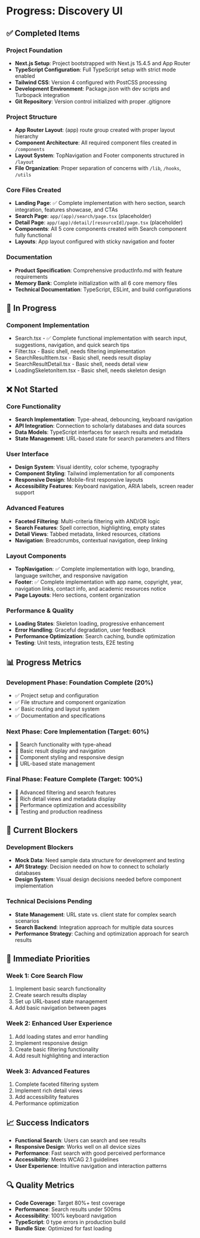 # Progress: Discovery UI

## ✅ Completed Items

### Project Foundation
- **Next.js Setup**: Project bootstrapped with Next.js 15.4.5 and App Router
- **TypeScript Configuration**: Full TypeScript setup with strict mode enabled
- **Tailwind CSS**: Version 4 configured with PostCSS processing
- **Development Environment**: Package.json with dev scripts and Turbopack integration
- **Git Repository**: Version control initialized with proper .gitignore

### Project Structure
- **App Router Layout**: (app) route group created with proper layout hierarchy
- **Component Architecture**: All required component files created in `/components`
- **Layout System**: TopNavigation and Footer components structured in `/layout`
- **File Organization**: Proper separation of concerns with `/lib`, `/hooks`, `/utils`

### Core Files Created
- **Landing Page**: ✅ Complete implementation with hero section, search integration, features showcase, and CTAs
- **Search Page**: `app/(app)/search/page.tsx` (placeholder)
- **Detail Page**: `app/(app)/detail/[resourceId]/page.tsx` (placeholder)
- **Components**: All 5 core components created with Search component fully functional
- **Layouts**: App layout configured with sticky navigation and footer

### Documentation
- **Product Specification**: Comprehensive productInfo.md with feature requirements
- **Memory Bank**: Complete initialization with all 6 core memory files
- **Technical Documentation**: TypeScript, ESLint, and build configurations

## 🔄 In Progress

### Component Implementation
- Search.tsx - ✅ Complete functional implementation with search input, suggestions, navigation, and quick search tips
- Filter.tsx - Basic shell, needs filtering implementation  
- SearchResultItem.tsx - Basic shell, needs result display
- SearchResultDetail.tsx - Basic shell, needs detail view
- LoadingSkeletonItem.tsx - Basic shell, needs skeleton design

## ❌ Not Started

### Core Functionality
- **Search Implementation**: Type-ahead, debouncing, keyboard navigation
- **API Integration**: Connection to scholarly databases and data sources
- **Data Models**: TypeScript interfaces for search results and metadata
- **State Management**: URL-based state for search parameters and filters

### User Interface
- **Design System**: Visual identity, color scheme, typography
- **Component Styling**: Tailwind implementation for all components
- **Responsive Design**: Mobile-first responsive layouts
- **Accessibility Features**: Keyboard navigation, ARIA labels, screen reader support

### Advanced Features
- **Faceted Filtering**: Multi-criteria filtering with AND/OR logic
- **Search Features**: Spell correction, highlighting, empty states
- **Detail Views**: Tabbed metadata, linked resources, citations
- **Navigation**: Breadcrumbs, contextual navigation, deep linking

### Layout Components
- **TopNavigation**: ✅ Complete implementation with logo, branding, language switcher, and responsive navigation
- **Footer**: ✅ Complete implementation with app name, copyright, year, navigation links, contact info, and academic resources notice
- **Page Layouts**: Hero sections, content organization

### Performance & Quality
- **Loading States**: Skeleton loading, progressive enhancement
- **Error Handling**: Graceful degradation, user feedback
- **Performance Optimization**: Search caching, bundle optimization
- **Testing**: Unit tests, integration tests, E2E testing

## 📊 Progress Metrics

### Development Phase: Foundation Complete (20%)
- ✅ Project setup and configuration
- ✅ File structure and component organization
- ✅ Basic routing and layout system
- ✅ Documentation and specifications

### Next Phase: Core Implementation (Target: 60%)
- 🎯 Search functionality with type-ahead
- 🎯 Basic result display and navigation
- 🎯 Component styling and responsive design
- 🎯 URL-based state management

### Final Phase: Feature Complete (Target: 100%)
- 🎯 Advanced filtering and search features
- 🎯 Rich detail views and metadata display
- 🎯 Performance optimization and accessibility
- 🎯 Testing and production readiness

## 🚧 Current Blockers

### Development Blockers
- **Mock Data**: Need sample data structure for development and testing
- **API Strategy**: Decision needed on how to connect to scholarly databases
- **Design System**: Visual design decisions needed before component implementation

### Technical Decisions Pending
- **State Management**: URL state vs. client state for complex search scenarios
- **Search Backend**: Integration approach for multiple data sources
- **Performance Strategy**: Caching and optimization approach for search results

## 🎯 Immediate Priorities

### Week 1: Core Search Flow
1. Implement basic search functionality
2. Create search results display
3. Set up URL-based state management
4. Add basic navigation between pages

### Week 2: Enhanced User Experience
1. Add loading states and error handling
2. Implement responsive design
3. Create basic filtering functionality
4. Add result highlighting and interaction

### Week 3: Advanced Features
1. Complete faceted filtering system
2. Implement rich detail views
3. Add accessibility features
4. Performance optimization

## 📈 Success Indicators
- **Functional Search**: Users can search and see results
- **Responsive Design**: Works well on all device sizes
- **Performance**: Fast search with good perceived performance
- **Accessibility**: Meets WCAG 2.1 guidelines
- **User Experience**: Intuitive navigation and interaction patterns

## 🔍 Quality Metrics
- **Code Coverage**: Target 80%+ test coverage
- **Performance**: Search results under 500ms
- **Accessibility**: 100% keyboard navigation
- **TypeScript**: 0 type errors in production build
- **Bundle Size**: Optimized for fast loading